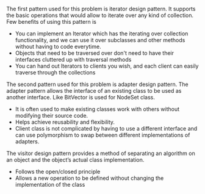 The first pattern used for this problem is iterator design pattern. It supports the basic operations that would allow to iterate over any kind of collection.
Few benefits of using this pattern is
- You can implement an Iterator which has the iterating over collection functionality, and we can use it over subclasses and other methods without having to code everytime.
- Objects that need to be traversed over don't need to have their interfaces cluttered up with traversal methods
- You can hand out Iterators to clients you wish, and each client can easily traverse through the collections

The second pattern used for this problem is adapter design pattern. The adapter pattern allows the interface of an existing class to be used as another interface. Like BitVector is used for NodeSet class.
- It is often used to make existing classes work with others without modifying their source code.
- Helps achieve reusability and flexibility.
- Client class is not complicated by having to use a different interface and can
use polymorphism to swap between different implementations of adapters.

The visitor design pattern provides a method of separating an algorithm on an object and the object’s actual class implementation.
- Follows the open/closed principle
- Allows a new operation to be defined without changing the
implementation of the class
